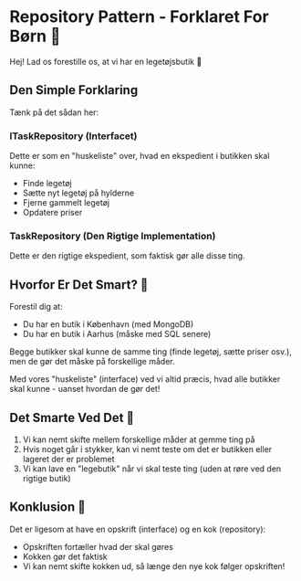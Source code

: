# Repository Pattern - Forklaret For Børn 🧸

Hej! Lad os forestille os, at vi har en legetøjsbutik 🏪

## Den Simple Forklaring

Tænk på det sådan her:

### ITaskRepository (Interfacet) 
Dette er som en "huskeliste" over, hvad en ekspedient i butikken skal kunne:
- Finde legetøj
- Sætte nyt legetøj på hylderne
- Fjerne gammelt legetøj
- Opdatere priser

### TaskRepository (Den Rigtige Implementation)
Dette er den rigtige ekspedient, som faktisk gør alle disse ting.

## Hvorfor Er Det Smart? 🤔

Forestil dig at:
- Du har en butik i København (med MongoDB)
- Du har en butik i Aarhus (måske med SQL senere)

Begge butikker skal kunne de samme ting (finde legetøj, sætte priser osv.), men de gør det måske på forskellige måder.

Med vores "huskeliste" (interface) ved vi altid præcis, hvad alle butikker skal kunne - uanset hvordan de gør det!

## Det Smarte Ved Det 🌟

1. Vi kan nemt skifte mellem forskellige måder at gemme ting på
2. Hvis noget går i stykker, kan vi nemt teste om det er butikken eller lageret der er problemet
3. Vi kan lave en "legebutik" når vi skal teste ting (uden at røre ved den rigtige butik)

## Konklusion 🎯

Det er ligesom at have en opskrift (interface) og en kok (repository):
- Opskriften fortæller hvad der skal gøres
- Kokken gør det faktisk
- Vi kan nemt skifte kokken ud, så længe den nye kok følger opskriften!
